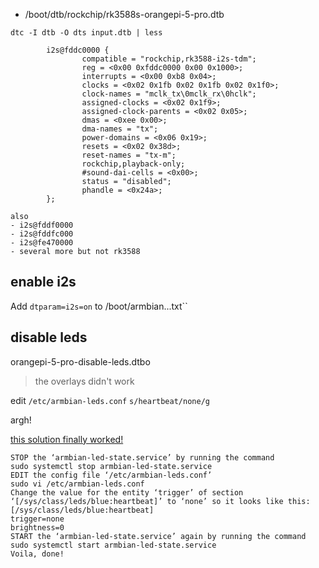 - /boot/dtb/rockchip/rk3588s-orangepi-5-pro.dtb

``dtc -I dtb -O dts input.dtb | less``

```
        i2s@fddc0000 {
                compatible = "rockchip,rk3588-i2s-tdm";
                reg = <0x00 0xfddc0000 0x00 0x1000>;
                interrupts = <0x00 0xb8 0x04>;
                clocks = <0x02 0x1fb 0x02 0x1fb 0x02 0x1f0>;
                clock-names = "mclk_tx\0mclk_rx\0hclk";
                assigned-clocks = <0x02 0x1f9>;
                assigned-clock-parents = <0x02 0x05>;
                dmas = <0xee 0x00>;
                dma-names = "tx";
                power-domains = <0x06 0x19>;
                resets = <0x02 0x38d>;
                reset-names = "tx-m";
                rockchip,playback-only;
                #sound-dai-cells = <0x00>;
                status = "disabled";
                phandle = <0x24a>;
        };

also
- i2s@fddf0000
- i2s@fddfc000
- i2s@fe470000
- several more but not rk3588
```

## enable i2s
Add ``dtparam=i2s=on`` to /boot/armbian...txt``

## disable leds
orangepi-5-pro-disable-leds.dtbo

> the overlays didn't work

edit ``/etc/armbian-leds.conf``
``s/heartbeat/none/g``

argh!

[this solution finally worked!](https://forum.radxa.com/t/how-to-turn-off-blue-led-or-green-led-under-armbian-system/15264/2)

```
STOP the ‘armbian-led-state.service’ by running the command
sudo systemctl stop armbian-led-state.service
EDIT the config file ‘/etc/armbian-leds.conf’
sudo vi /etc/armbian-leds.conf
Change the value for the entity ‘trigger’ of section ‘[/sys/class/leds/blue:heartbeat]’ to ‘none’ so it looks like this:
[/sys/class/leds/blue:heartbeat]
trigger=none
brightness=0
START the ‘armbian-led-state.service’ again by running the command
sudo systemctl start armbian-led-state.service
Voila, done!
```
